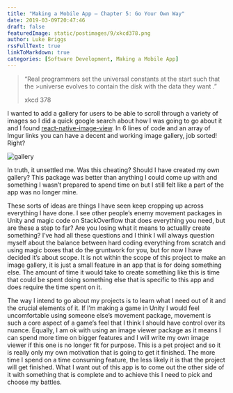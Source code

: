 ```yaml
---
title: "Making a Mobile App – Chapter 5: Go Your Own Way"
date: 2019-03-09T20:47:46
draft: false
featuredImage: static/postimages/9/xkcd378.png
author: Luke Briggs
rssFullText: true
linkToMarkdown: true
categories: [Software Development, Making a Mobile App]
---
```

>“Real programmers set the universal constants at the start such that the >universe evolves to contain the disk with the data they want .”
>
> xkcd 378

I wanted to add a gallery for users to be able to scroll through a variety of images so I did a quick google search about how I was going to go about it and I found [react-native-image-view](https://www.npmjs.com/package/react-native-image-view). In 6 lines of code and an array of Imgur links you can have a decent and working image gallery, job sorted! Right?

![gallery](/static/postimages/9/gallery.webp)

In truth, it unsettled me. Was this cheating? Should I have created my own gallery? This package was better than anything I could come up with and something I wasn’t prepared to spend time on but I still felt like a part of the app was no longer mine.

These sorts of ideas are things I have seen keep cropping up across everything I have done. I see other people’s enemy movement packages in Unity and magic code on StackOverflow that does everything you need, but are these a step to far? Are you losing what it means to actuallly create something? I’ve had all these questions and I think I will always question myself about the balance between hard coding everything from scratch and using magic boxes that do the gruntwork for you, but for now I have decided it’s about scope. It is not within the scope of this project to make an image gallery, it is just a small feature in an app that is for doing something else. The amount of time it would take to create something like this is time that could be spent doing something else that is specific to this app and does require the time spent on it.

The way I intend to go about my projects is to learn what I need out of it and the crucial elements of it. If I’m making a game in Unity I would feel uncomfortable using someone else’s movement package, movement is such a core aspect of a game’s feel that I think I should have control over its nuance. Equally, I am ok with using an image viewer package as it means I can spend more time on bigger features and I will write my own image viewer if this one is no longer fit for purpose. This is a pet project and so it is really only my own motivation that is going to get it finished. The more time I spend on a time consuming feature, the less likely it is that the project will get finished. What I want out of this app is to come out the other side of it with something that is complete and to achieve this I need to pick and choose my battles.
